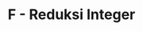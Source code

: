 ---
contest: FINDIT
year: 2022
round: Qualification
problem: F
title: F - Reduksi Integer
pdf: /contests/FINDIT/2022/qualification/F - Reduksi Integer.pdf
---